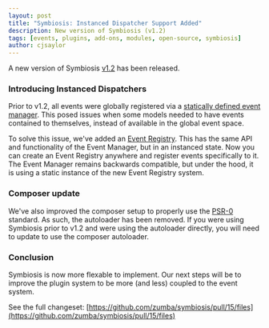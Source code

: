 ```yaml
---
layout: post
title: "Symbiosis: Instanced Dispatcher Support Added"
description: New version of Symbiosis (v1.2)
tags: [events, plugins, add-ons, modules, open-source, symbiosis]
author: cjsaylor
---
```


A new version of Symbiosis [v1.2](https://github.com/zumba/symbiosis/releases/tag/v1.2) has been released.

### Introducing Instanced Dispatchers

Prior to v1.2, all events were globally registered via a [statically defined event manager](https://github.com/zumba/symbiosis/blob/v1.1.5/Zumba/Symbiosis/Event/EventManager.php#L19). This posed issues when some models needed to have events contained to themselves, instead of available in the global event space.

To solve this issue, we've added an [Event Registry](https://github.com/zumba/symbiosis/blob/v1.2/src/Zumba/Symbiosis/Event/EventRegistry.php). This has the same API and functionality of the Event Manager, but in an instanced state. Now you can create an Event Registry anywhere and register events specifically to it. The Event Manager remains backwards compatible, but under the hood, it is using a static instance of the new Event Registry system.

### Composer update

We've also improved the composer setup to properly use the [PSR-0](https://github.com/php-fig/fig-standards/blob/master/accepted/PSR-0.md) standard. As such, the autoloader has been removed. If you were using Symbiosis prior to v1.2 and were using the autoloader directly, you will need to update to use the composer autoloader.

### Conclusion

Symbiosis is now more flexable to implement. Our next steps will be to improve the plugin system to be more (and less) coupled to the event system.

See the full changeset: [https://github.com/zumba/symbiosis/pull/15/files](https://github.com/zumba/symbiosis/pull/15/files)
